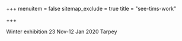 +++
menuitem = false
sitemap_exclude = true
title = "see-tims-work"

+++

Winter exhibition 23 Nov-12 Jan 2020 Tarpey